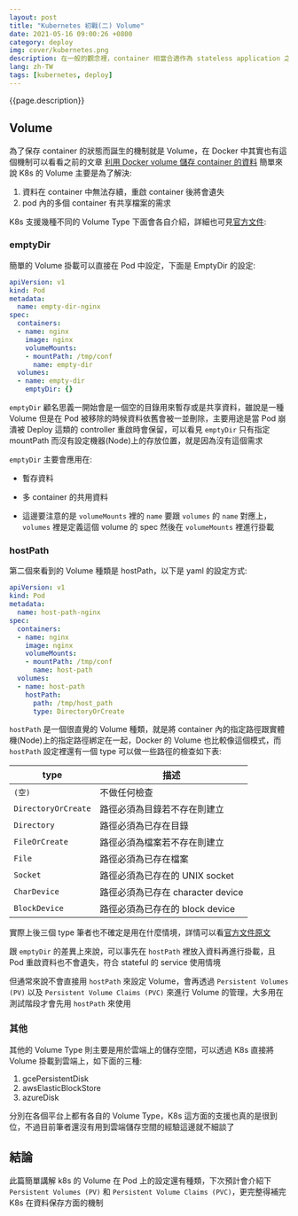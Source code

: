 ```yaml
---
layout: post
title: "Kubernetes 初戰(二) Volume"
date: 2021-05-16 09:00:26 +0800
category: deploy
img: cover/kubernetes.png
description: 在一般的觀念裡，container 相當合適作為 stateless application 之用(例如：api service)，但由於 stateful service 的需求也是存在的(例如：各種資料庫、檔案存放伺服器…等等)，因此 Kubernetes 就額外增加了一些相關的機制，讓 pod 也開始能夠承載 stateful application，本篇就簡單接紹 K8s 裡的 Volume
lang: zh-TW
tags: [kubernetes, deploy]
---
```


{{page.description}}

## Volume
為了保存 container 的狀態而誕生的機制就是 Volume，在 Docker 中其實也有這個機制可以看看之前的文章 [利用 Docker volume 儲存 container 的資料](https://bingdoal.github.io/deploy/2021/01/docker-container-store-data-at-local/) 簡單來說 K8s 的 Volume 主要是為了解決:
1. 資料在 container 中無法存續，重啟 container 後將會遺失
2. pod 內的多個 container 有共享檔案的需求

K8s 支援幾種不同的 Volume Type 下面會各自介紹，詳細也可見[官方文件](https://kubernetes.io/docs/concepts/storage/volumes/):

### emptyDir
簡單的 Volume 掛載可以直接在 Pod 中設定，下面是 EmptyDir 的設定:

```yaml
apiVersion: v1
kind: Pod
metadata:
  name: empty-dir-nginx
spec:
  containers:
  - name: nginx
    image: nginx
    volumeMounts:
    - mountPath: /tmp/conf
      name: empty-dir
  volumes:
  - name: empty-dir
    emptyDir: {}
```

`emptyDir` 顧名思義一開始會是一個空的目錄用來暫存或是共享資料，雖說是一種 Volume 但是在 Pod 被移除的時候資料依舊會被一並刪除，主要用途是當 Pod 崩潰被 Deploy 這類的 controller 重啟時會保留，可以看見 `emptyDir` 只有指定 mountPath 而沒有設定機器(Node)上的存放位置，就是因為沒有這個需求

`emptyDir` 主要會應用在:
+ 暫存資料
+ 多 container 的共用資料

+ 這邊要注意的是 `volumeMounts` 裡的 `name` 要跟 `volumes` 的 `name` 對應上，`volumes` 裡是定義這個 volume 的 spec 然後在 `volumeMounts` 裡進行掛載

### hostPath
第二個來看到的 Volume 種類是 hostPath，以下是 yaml 的設定方式:

```yaml
apiVersion: v1
kind: Pod
metadata:
  name: host-path-nginx
spec:
  containers:
  - name: nginx
    image: nginx
    volumeMounts:
    - mountPath: /tmp/conf
      name: host-path
  volumes:
  - name: host-path
    hostPath:
      path: /tmp/host_path
      type: DirectoryOrCreate
```

`hostPath` 是一個很直覺的 Volume 種類，就是將 container 內的指定路徑跟實體機(Node)上的指定路徑綁定在一起，Docker 的 Volume 也比較像這個模式，而 `hostPath` 設定裡還有一個 type 可以做一些路徑的檢查如下表:

| type                | 描述                              |
| ------------------- | --------------------------------- |
| `(空)`              | 不做任何檢查                      |
| `DirectoryOrCreate` | 路徑必須為目錄若不存在則建立      |
| `Directory`         | 路徑必須為已存在目錄              |
| `FileOrCreate`      | 路徑必須為檔案若不存在則建立      |
| `File`              | 路徑必須為已存在檔案              |
| `Socket`            | 路徑必須為已存在的 UNIX socket    |
| `CharDevice`        | 路徑必須為已存在 character device |
| `BlockDevice`       | 路徑必須為已存在的 block device   |

實際上後三個 type 筆者也不確定是用在什麼情境，詳情可以看[官方文件原文](https://kubernetes.io/docs/concepts/storage/volumes/#hostpath)

跟 `emptyDir` 的差異上來說，可以事先在 `hostPath` 裡放入資料再進行掛載，且 Pod 重啟資料也不會遺失，符合 stateful 的 service 使用情境

但通常來說不會直接用 `hostPath` 來設定 Volume，會再透過 `Persistent Volumes (PV)` 以及 `Persistent Volume Claims (PVC)` 來進行 Volume 的管理，大多用在測試階段才會先用 `hostPath` 來使用

### 其他
其他的 Volume Type 則主要是用於雲端上的儲存空間，可以透過 K8s 直接將 Volume 掛載到雲端上，如下面的三種:
1. gcePersistentDisk
2. awsElasticBlockStore
3. azureDisk

分別在各個平台上都有各自的 Volume Type，K8s 這方面的支援也真的是很到位，不過目前筆者還沒有用到雲端儲存空間的經驗這邊就不細談了

## 結論

此篇簡單講解 k8s 的 Volume 在 Pod 上的設定還有種類，下次預計會介紹下 `Persistent Volumes (PV)` 和 `Persistent Volume Claims (PVC)`，更完整得補完 K8s 在資料保存方面的機制
